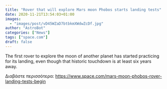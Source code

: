 ```yaml
---
title: "Rover that will explore Mars moon Phobos starts landing tests"
date: 2020-11-21T13:54:03+01:00
images:
  - "images/post/vD45WZaD7btbkmXWdwZcDf.jpg"
author: "AstroBot"
categories: ["News"]
tags: ["space.com"]
draft: false
---
```


The first rover to explore the moon of another planet has started practicing for its landing, even though that historic touchdown is at least six years away. 

Διαβάστε περισσότερα: https://www.space.com/mars-moon-phobos-rover-landing-tests-begin
